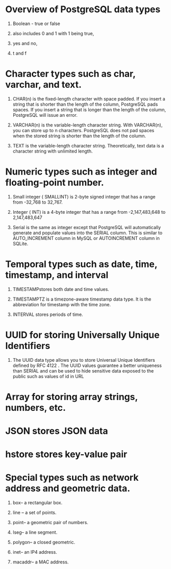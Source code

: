 # Overview of PostgreSQL data types

  1. Boolean - true or false

  2. also includes  0 and 1 with 1 being true, 

  3. yes and no,

  4. t and f 

# Character types such as char, varchar, and text.

  1. CHAR(n) is the fixed-length character with space padded. If you insert a string that is shorter than the length of the column, PostgreSQL pads spaces. If you insert a string that is longer than the length of the column, PostgreSQL will issue an error.

  2. VARCHAR(n) is the variable-length character string.  With VARCHAR(n), you can store up to n characters. PostgreSQL does not pad spaces when the stored string is shorter than the length of the column.

  3. TEXT is the variable-length character string. Theoretically, text data is a character string with unlimited length.

# Numeric types such as integer and floating-point number.

  1. Small integer ( SMALLINT) is 2-byte signed integer that has a range from -32,768 to 32,767.

  2. Integer ( INT) is a 4-byte integer that has a range from -2,147,483,648 to 2,147,483,647

  3. Serial is the same as integer except that PostgreSQL will automatically generate and populate values into the SERIAL column. This is similar to AUTO_INCREMENT column in MySQL or AUTOINCREMENT column in SQLite.

# Temporal types such as date, time, timestamp, and interval

  1. TIMESTAMPstores both date and time values.
    
  2. TIMESTAMPTZ is a timezone-aware timestamp data type. It is the abbreviation for timestamp with the time zone.

  3. INTERVAL stores periods of time.

# UUID for storing Universally Unique Identifiers

  1. The UUID data type allows you to store Universal Unique Identifiers defined by RFC 4122 . The UUID values guarantee a better uniqueness than SERIAL and can be used to hide sensitive data exposed to the public such as values of id in URL

# Array for storing array strings, numbers, etc.

# JSON stores JSON data

# hstore stores key-value pair

# Special types such as network address and geometric data.

  1. box– a rectangular box.
    
  2. line – a set of points.
    
  3. point– a geometric pair of numbers.
    
  4. lseg– a line segment.
    
  5. polygon– a closed geometric.
    
  6. inet– an IP4 address.
    
  7. macaddr– a MAC address.